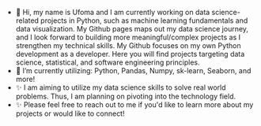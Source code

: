 - 👋 Hi, my name is Ufoma and
    I am currently working on data science-related projects in Python, such as machine learning fundamentals and data visualization.
    My Github pages maps out my data science journey, and I look forward to building more meaningful/complex projects as I strengthen my technical skills.
    My Github focuses on my own Python development as a developer. Here you will find projects targeting data science, statistical, and software engineering principles.
- 🌱 I’m currently utilizing: Python, Pandas, Numpy, sk-learn, Seaborn, and more!
- ✨ I am aiming to utilize my data science skills to solve real world problems. Thus, I am planning on pivoting into the technology field.
- ✨ Please feel free to reach out to me if you'd like to learn more about my projects or would like to connect!
<!---
ufomaok/ufomaok is a ✨ special ✨ repository because its `README.md` (this file) appears on your GitHub profile.
You can click the Preview link to take a look at your changes.
--->
